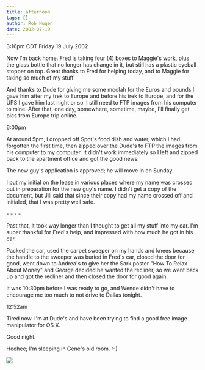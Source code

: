 ```yaml
---
title: afternoon
tags: []
author: Rob Nugen
date: 2002-07-19
---
```


<p class=date>3:16pm CDT Friday 19 July 2002</p>

<p>Now I'm back home.  Fred is taking four (4) boxes to Maggie's work,
plus the glass bottle that no longer has change in it, but still has a
plastic eyeball stopper on top.  Great thanks to Fred for helping
today, and to Maggie for taking so much of my stuff.</p>

<p>And thanks to Dude for giving me some moolah for the Euros and
pounds I gave him after my trek to Europe and before his trek to
Europe, and for the UPS I gave him last night or so.  I still need to
FTP images from his computer to mine.  After that, one day, somewhere,
sometime, maybe, I'll finally get pics from Europe trip online.</p>

<p class=date>6:00pm</p>

<p>At around 5pm, I dropped off Spot's food dish and water, which I
had forgotten the first time, then zipped over the Dude's to FTP the
images from his computer to my computer.  It didn't work immediately
so I left and zipped back to the apartment office and got the good
news:</p>

<p>The new guy's application is approved; he will move in on
Sunday.</p>

<p>I put my initial on the lease in various places where my name was
crossed out in preparation for the new guy's name.  I didn't get a
copy of the document, but Jill said that since their copy had my name
crossed off and initialed, that I was pretty well safe.</p>

<p>- - - -</p>

<p>Past that, it took way longer than I thought to get all my stuff
into my car.  I'm super thankful for Fred's help, and impressed with
how much he got in his car.</p>

<p>Packed the car, used the carpet sweeper on my hands and knees
because the handle to the sweeper was buried in Fred's car, closed the
door for good, went down to Andrea's to give her the Sark poster "How
To Relax About Money" and George decided he wanted the recliner, so we
went back up and got the recliner and then closed the door for good
again.</p>

<p>It was 10:30pm before I was ready to go, and Wende didn't have to
encourage me too much to not drive to Dallas tonight.</p>

<p class=date>12:52am</p>

<p>Tired now.  I'm at Dude's and have been trying to find a good free
image manipulator for OS X.</p>

<p>Good night.</p>

<p>Heehee; I'm sleeping in Gene's old room.  :-)</p>

<p><img src="/images/rob/wL-ROB.gif"/></p>
